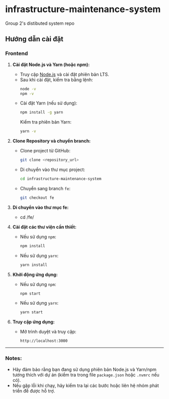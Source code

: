 # infrastructure-maintenance-system
Group 2's distibuted system repo

## Hướng dẫn cài đặt  

### Frontend  

1. **Cài đặt Node.js và Yarn (hoặc npm):**  
   - Truy cập [Node.js](https://nodejs.org/) và cài đặt phiên bản LTS.  
   - Sau khi cài đặt, kiểm tra bằng lệnh:  
     ```bash
     node -v
     npm -v
     ```
   - Cài đặt Yarn (nếu sử dụng):  
     ```bash
     npm install -g yarn
     ```
     Kiểm tra phiên bản Yarn:  
     ```bash
     yarn -v
     ```

2. **Clone Repository và chuyển branch:**  
   - Clone project từ GitHub:  
     ```bash
     git clone <repository_url>
     ```
   - Di chuyển vào thư mục project:  
     ```bash
     cd infrastructure-maintenance-system
     ```
   - Chuyển sang branch `fe`:  
     ```bash
     git checkout fe
     ```

4. **Di chuyển vào thư mục fe:**
   - cd /fe/

3. **Cài đặt các thư viện cần thiết:**  
   - Nếu sử dụng `npm`:  
     ```bash
     npm install
     ```
   - Nếu sử dụng `yarn`:  
     ```bash
     yarn install
     ```

4. **Khởi động ứng dụng:**  
   - Nếu sử dụng `npm`:  
     ```bash
     npm start
     ```
   - Nếu sử dụng `yarn`:  
     ```bash
     yarn start
     ```

5. **Truy cập ứng dụng:**  
   - Mở trình duyệt và truy cập:  
     ```
     http://localhost:3000
     ```

---

### Notes:
- Hãy đảm bảo rằng bạn đang sử dụng phiên bản Node.js và Yarn/npm tương thích với dự án (kiểm tra trong file `package.json` hoặc `.nvmrc` nếu có).  
- Nếu gặp lỗi khi chạy, hãy kiểm tra lại các bước hoặc liên hệ nhóm phát triển để được hỗ trợ.
